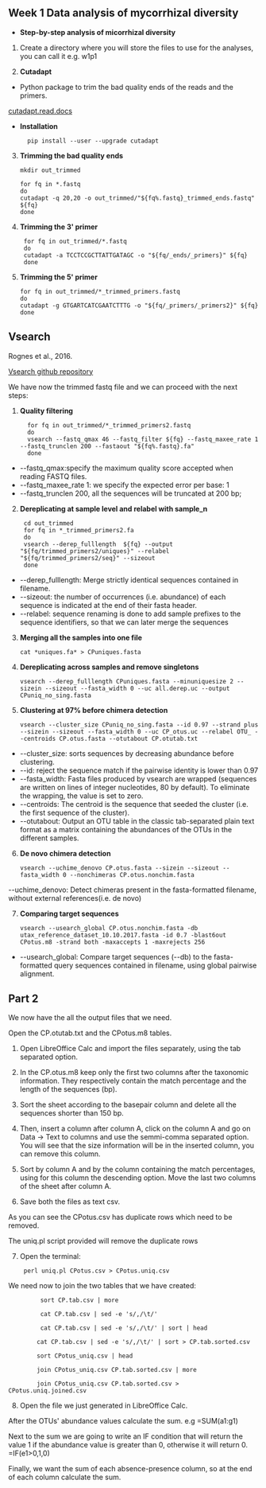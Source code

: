 Week 1 Data analysis of mycorrhizal diversity
---------------------------------------------

- **Step-by-step analysis of micorrhizal diversity**

1. Create a directory where you will store the files to use for the analyses, you can call it e.g. w1p1

2. **Cutadapt**

- Python package to trim the bad quality ends of the reads and the primers.

 [cutadapt.read.docs](https://cutadapt.readthedocs.io/en/v1.10/installation.html)     
   
- **Installation**     
        
        pip install --user --upgrade cutadapt

3. **Trimming the bad quality ends**

       mkdir out_trimmed

       for fq in *.fastq 
       do
	   cutadapt -q 20,20 -o out_trimmed/"${fq%.fastq}_trimmed_ends.fastq" ${fq}
       done


4. **Trimming the 3' primer**

        for fq in out_trimmed/*.fastq
        do 
        cutadapt -a TCCTCCGCTTATTGATAGC -o "${fq/_ends/_primers}" ${fq} 
        done 

5. **Trimming the 5' primer**
             
       for fq in out_trimmed/*_trimmed_primers.fastq
       do 
       cutadapt -g GTGARTCATCGAATCTTTG -o "${fq/_primers/_primers2}" ${fq}
       done


 Vsearch
 ------------
 Rognes et al., 2016. 
 
 [Vsearch github repository](https://github.com/torognes/vsearch)
 
 We have now the trimmed fastq file and we can proceed with the next steps:
 
1. **Quality filtering**

   
         for fq in out_trimmed/*_trimmed_primers2.fastq
         do
         vsearch --fastq_qmax 46 --fastq_filter ${fq} --fastq_maxee_rate 1 --fastq_trunclen 200 --fastaout "${fq%.fastq}.fa"
         done
         
- --fastq_qmax:specify the maximum quality score accepted when reading FASTQ files. 
- --fastq_maxee_rate 1: we specify the expected error per base: 1 
- --fastq_trunclen 200, all the sequences will be truncated at 200 bp; 

2. **Dereplicating at sample level and relabel with sample_n**

        cd out_trimmed
        for fq in *_trimmed_primers2.fa
        do
        vsearch --derep_fulllength  ${fq} --output "${fq/trimmed_primers2/uniques}" --relabel "${fq/trimmed_primers2/seq}" --sizeout 
        done 
        
- --derep_fulllength: Merge strictly identical sequences contained in filename.   
- --sizeout: the number of occurrences (i.e. abundance) of each sequence is indicated at the end of their fasta header.
- --relabel: sequence renaming is done to add sample prefixes to the sequence identifiers, so that we can later merge the sequences
        

3.  **Merging all the samples into one file**

        cat *uniques.fa* > CPuniques.fasta

4. **Dereplicating across samples and remove singletons**

       vsearch --derep_fulllength CPuniques.fasta --minuniquesize 2 --sizein --sizeout --fasta_width 0 --uc all.derep.uc --output CPuniq_no_sing.fasta

5. **Clustering at 97% before chimera detection**


       vsearch --cluster_size CPuniq_no_sing.fasta --id 0.97 --strand plus --sizein --sizeout --fasta_width 0 --uc CP_otus.uc --relabel OTU_ --centroids CP.otus.fasta --otutabout CP.otutab.txt
       
- --cluster_size: sorts sequences by decreasing abundance before
    clustering.
- --id: reject the sequence match if the pairwise identity is lower than 0.97
- --fasta_width: Fasta files produced by vsearch are wrapped (sequences are written on lines of integer
    nucleotides, 80 by default). To eliminate the wrapping, the value is set to zero.
- --centroids: The centroid is the sequence that seeded the cluster (i.e. the first sequence of the cluster).     
- --otutabout: Output an OTU table in the classic tab-separated plain text format as a matrix containing
the abundances of the OTUs in the different samples.
 

6. **De novo chimera detection**
            
       vsearch --uchime_denovo CP.otus.fasta --sizein --sizeout --fasta_width 0 --nonchimeras CP.otus.nonchim.fasta 

--uchime_denovo: Detect chimeras present in the fasta-formatted filename, without external references(i.e. de novo)       

7. **Comparing target sequences**

       vsearch --usearch_global CP.otus.nonchim.fasta -db utax_reference_dataset_10.10.2017.fasta -id 0.7 -blast6out CPotus.m8 -strand both -maxaccepts 1 -maxrejects 256
       
- --usearch_global: Compare target sequences (--db) to the fasta-formatted query sequences contained in
filename, using global pairwise alignment.

Part 2
-----------
We now have the all the output files that we need.

Open the CP.otutab.txt and the CPotus.m8 tables.

1. Open LibreOffice Calc and import the files separately, using the tab separated option.
 
2. In the CP.otus.m8 keep only the first two columns after the taxonomic information. They respectively contain the match percentage and the length of the sequences (bp). 

3. Sort the sheet according to the basepair column and delete all the sequences shorter than 150 bp. 

4. Then, insert a column after column A, click on the column A and go on Data -> Text to columns and use the semmi-comma separated option. You will see that the size information will be in the inserted column, you can remove this column.

5. Sort by column A and by the column containing the match percentages, using for this column the descending option. Move the last two columns of the sheet after column A.

6. Save both the files as text csv.

As you can see the CPotus.csv has duplicate rows which need to be removed.

The uniq.pl script provided will remove the duplicate rows 
 
7. Open the terminal:  

        perl uniq.pl CPotus.csv > CPotus.uniq.csv

We need now to join the two tables that we have created: 

             sort CP.tab.csv | more

             cat CP.tab.csv | sed -e 's/,/\t/'

             cat CP.tab.csv | sed -e 's/,/\t/' | sort | head

            cat CP.tab.csv | sed -e 's/,/\t/' | sort > CP.tab.sorted.csv

            sort CPotus_uniq.csv | head

            join CPotus_uniq.csv CP.tab.sorted.csv | more

            join CPotus_uniq.csv CP.tab.sorted.csv > CPotus.uniq.joined.csv
 
 
8. Open the file we just generated in LibreOffice Calc.

After the OTUs' abundance values calculate the sum. 
e.g =SUM(a1:g1)

Next to the sum we are going to write an IF condition that will return the value 1 if the abundance value is greater than 0, otherwise it will return 0. 
=IF(e1>0,1,0)

Finally, we want the sum of each absence-presence column, so at the end of each column calculate the sum.

